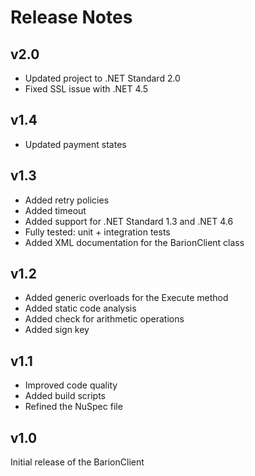 # Release Notes

## v2.0

- Updated project to .NET Standard 2.0
- Fixed SSL issue with .NET 4.5

## v1.4

- Updated payment states

## v1.3

- Added retry policies
- Added timeout
- Added support for .NET Standard 1.3 and .NET 4.6
- Fully tested: unit + integration tests
- Added XML documentation for the BarionClient class

## v1.2

- Added generic overloads for the Execute method
- Added static code analysis
- Added check for arithmetic operations
- Added sign key

## v1.1

- Improved code quality
- Added build scripts
- Refined the NuSpec file

## v1.0

Initial release of the BarionClient